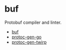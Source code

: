 # buf

Protobuf compiler and linter.

* [buf](https://github.com/bufbuild/buf)
* [protoc-gen-go](https://github.com/golang/protobuf)
* [protoc-gen-twirp](github.com/twitchtv/twirp)
